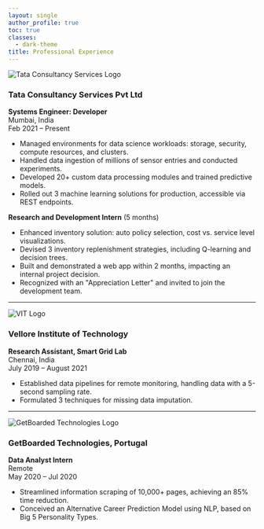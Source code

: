```yaml
---
layout: single
author_profile: true
toc: true
classes:
  - dark-theme
title: Professional Experience
---
```


![Tata Consultancy Services Logo](/assets/logos/tcs_logo.png) 
### Tata Consultancy Services Pvt Ltd
**Systems Engineer: Developer**  
Mumbai, India  
Feb 2021 – Present

- Managed environments for data science workloads: storage, security, compute resources, and clusters.
- Handled data ingestion of millions of sensor entries and conducted experiments.
- Developed 20+ custom data processing modules and trained predictive models.
- Rolled out 3 machine learning solutions for production, accessible via REST endpoints.

**Research and Development Intern** (5 months)

- Enhanced inventory solution: auto policy selection, cost vs. service level visualizations.
- Devised 3 inventory replenishment strategies, including Q-learning and decision trees.
- Built and demonstrated a web app within 2 months, impacting an internal project decision.
- Recognized with an "Appreciation Letter" and invited to join the development team.

---

![VIT Logo](/assets/logos/vit_logo.png)
### Vellore Institute of Technology
**Research Assistant, Smart Grid Lab**  
Chennai, India  
July 2019 – August 2021

- Established data pipelines for remote monitoring, handling data with a 5-second sampling rate.
- Formulated 3 techniques for missing data imputation.

---

![GetBoarded Technologies Logo](/assets/logos/getboarded_logo.png)
### GetBoarded Technologies, Portugal
**Data Analyst Intern**  
Remote  
May 2020 – Jul 2020

- Streamlined information scraping of 10,000+ pages, achieving an 85% time reduction.
- Conceived an Alternative Career Prediction Model using NLP, based on Big 5 Personality Types.
